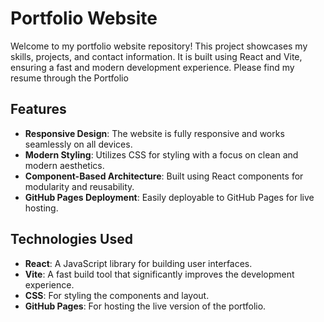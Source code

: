# Portfolio Website
Welcome to my portfolio website repository! This project showcases my skills, projects, and contact information. It is built using React and Vite, ensuring a fast and modern development experience. Please find my resume through the Portfolio

## Features

- **Responsive Design**: The website is fully responsive and works seamlessly on all devices.
- **Modern Styling**: Utilizes CSS for styling with a focus on clean and modern aesthetics.
- **Component-Based Architecture**: Built using React components for modularity and reusability.
- **GitHub Pages Deployment**: Easily deployable to GitHub Pages for live hosting.

## Technologies Used

- **React**: A JavaScript library for building user interfaces.
- **Vite**: A fast build tool that significantly improves the development experience.
- **CSS**: For styling the components and layout.
- **GitHub Pages**: For hosting the live version of the portfolio.


